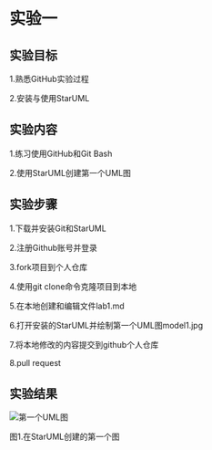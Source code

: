 # 实验一

## 实验目标
1.熟悉GitHub实验过程

2.安装与使用StarUML

## 实验内容
1.练习使用GitHub和Git Bash

2.使用StarUML创建第一个UML图

## 实验步骤
1.下载并安装Git和StarUML

2.注册Github账号并登录

3.fork项目到个人仓库

4.使用git clone命令克隆项目到本地

5.在本地创建和编辑文件lab1.md

6.打开安装的StarUML并绘制第一个UML图model1.jpg

7.将本地修改的内容提交到github个人仓库

8.pull request

## 实验结果

![第一个UML图](./model.jpg)

图1.在StarUML创建的第一个图

